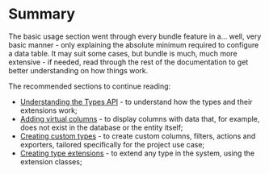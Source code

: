 # Summary

The basic usage section went through every bundle feature in a... well, very basic manner - only explaining the absolute minimum required to configure a data table. It may suit some cases, but bundle is much, much more extensive - if needed, read through the rest of the documentation to get better understanding on how things work.

The recommended sections to continue reading:

* [Understanding the Types API](../philosophy/understanding-the-types-api.md) - to understand how the types and their extensions work;
* [Adding virtual columns](../advanced/adding-virtual-columns.md) - to display columns with data that, for example, does not exist in the database or the entity itself;
* [Creating custom types](../advanced/creating-custom-types.md) - to create custom columns, filters, actions and exporters, tailored specifically for the project use case;
* [Creating type extensions](../advanced/creating-type-extensions.md) - to extend any type in the system, using the extension classes;

##
